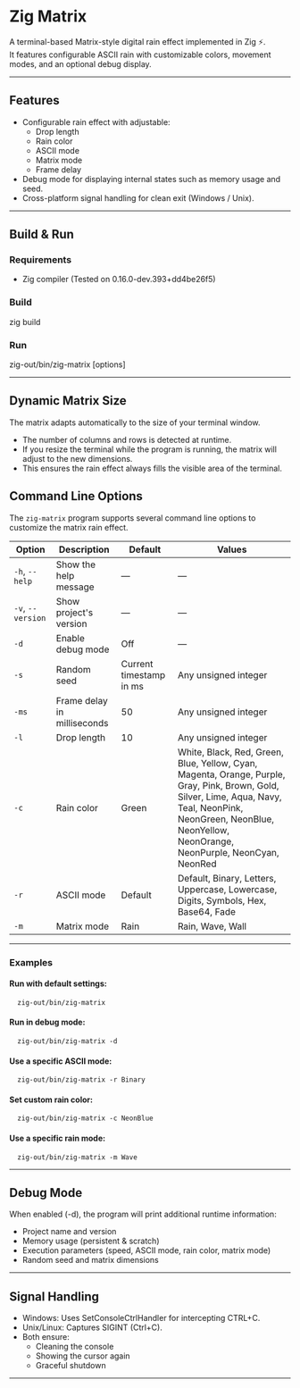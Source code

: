 # Zig Matrix

A terminal-based Matrix-style digital rain effect implemented in Zig ⚡.  
It features configurable ASCII rain with customizable colors, movement modes, and an optional debug display.


---

## Features

- Configurable rain effect with adjustable:
  - Drop length
  - Rain color
  - ASCII mode
  - Matrix mode
  - Frame delay
- Debug mode for displaying internal states such as memory usage and seed.
- Cross-platform signal handling for clean exit (Windows / Unix).

---

## Build & Run

### Requirements
- Zig compiler (Tested on 0.16.0-dev.393+dd4be26f5)

### Build
zig build

### Run
zig-out/bin/zig-matrix [options]

---

## Dynamic Matrix Size

The matrix adapts automatically to the size of your terminal window.  

- The number of columns and rows is detected at runtime.  
- If you resize the terminal while the program is running, the matrix will adjust to the new dimensions.  
- This ensures the rain effect always fills the visible area of the terminal.

## Command Line Options

The `zig-matrix` program supports several command line options to customize the matrix rain effect.

| Option | Description | Default | Values |
|--------|-------------|---------|--------|
| `-h`, `--help` | Show the help message | — | — |
| `-v`, `--version` | Show project's version | — | — |
| `-d` | Enable debug mode | Off | — |
| `-s` | Random seed | Current timestamp in ms | Any unsigned integer |
| `-ms` | Frame delay in milliseconds | 50 | Any unsigned integer |
| `-l` | Drop length | 10 | Any unsigned integer |
| `-c` | Rain color | Green | White, Black, Red, Green, Blue, Yellow, Cyan, Magenta, Orange, Purple, Gray, Pink, Brown, Gold, Silver, Lime, Aqua, Navy, Teal, NeonPink, NeonGreen, NeonBlue, NeonYellow, NeonOrange, NeonPurple, NeonCyan, NeonRed |
| `-r` | ASCII mode | Default | Default, Binary, Letters, Uppercase, Lowercase, Digits, Symbols, Hex, Base64, Fade |
| `-m` | Matrix mode | Rain | Rain, Wave, Wall |

---

### Examples
#### Run with default settings:

```zig
  zig-out/bin/zig-matrix
```

#### Run in debug mode:
```zig
  zig-out/bin/zig-matrix -d
```

#### Use a specific ASCII mode:
```zig
  zig-out/bin/zig-matrix -r Binary
```

#### Set custom rain color:
```zig
  zig-out/bin/zig-matrix -c NeonBlue
```

#### Use a specific rain mode:
```zig
  zig-out/bin/zig-matrix -m Wave
```

---

## Debug Mode

When enabled (-d), the program will print additional runtime information:
- Project name and version
- Memory usage (persistent & scratch)
- Execution parameters (speed, ASCII mode, rain color, matrix mode)
- Random seed and matrix dimensions

---

## Signal Handling

- Windows: Uses SetConsoleCtrlHandler for intercepting CTRL+C.
- Unix/Linux: Captures SIGINT (Ctrl+C).
- Both ensure:
  - Cleaning the console
  - Showing the cursor again
  - Graceful shutdown

---
